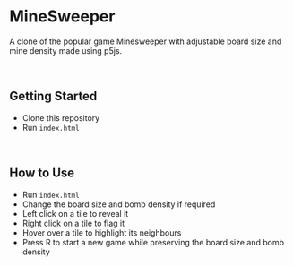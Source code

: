 # MineSweeper
A clone of the popular game Minesweeper with adjustable board size and mine density made using p5js.

<br>

## Getting Started
* Clone this repository
* Run ```index.html```

<br>

## How to Use
* Run ```index.html```
* Change the board size and bomb density if required
* Left click on a tile to reveal it
* Right click on a tile to flag it
* Hover over a tile to highlight its neighbours
* Press R to start a new game while preserving the board size and bomb density
